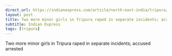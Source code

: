 ```yaml
---
direct_url: https://indianexpress.com/article/north-east-india/tripura/two-minor-girls-tripura-raped-separate-incidents-8277806/
layout: post
title: Two more minor girls in Tripura raped in separate incidents; accused arrested
subtitle: Indian Express
tags: [tripura]
---
```


Two more minor girls in Tripura raped in separate incidents; accused arrested